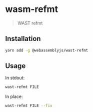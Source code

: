 # wasm-refmt

> WAST refmt

## Installation

```sh
yarn add -g @webassemblyjs/wast-refmt
```

## Usage

In stdout:

```sh
wast-refmt FILE
```

In place:

```sh
wast-refmt FILE --fix
```
